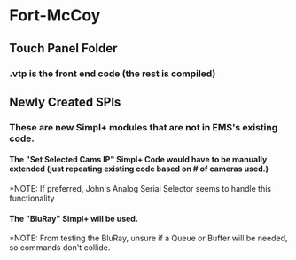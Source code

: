 # Fort-McCoy

## Touch Panel Folder
### .vtp is the front end code (the rest is compiled)

## Newly Created SPIs
### These are new Simpl+ modules that are not in EMS's existing code.
#### The "Set Selected Cams IP" Simpl+ Code would have to be manually extended (just repeating existing code based on # of cameras used.)
*NOTE: If preferred, John's Analog Serial Selector seems to handle this functionality
#### The "BluRay" Simpl+ will be used.  
*NOTE: From testing the BluRay, unsure if a Queue or Buffer will be needed, so commands don't collide.
